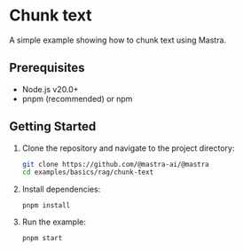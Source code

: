 # Chunk text

A simple example showing how to chunk text using Mastra.

## Prerequisites

- Node.js v20.0+
- pnpm (recommended) or npm

## Getting Started

1. Clone the repository and navigate to the project directory:

   ```bash
   git clone https://github.com/@mastra-ai/@mastra
   cd examples/basics/rag/chunk-text
   ```

2. Install dependencies:

   ```
   pnpm install
   ```

3. Run the example:

   ```bash
   pnpm start
   ```
